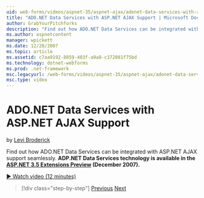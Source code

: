 ```yaml
---
uid: web-forms/videos/aspnet-35/aspnet-ajax/adonet-data-services-with-aspnet-ajax-support
title: "ADO.NET Data Services with ASP.NET AJAX Support | Microsoft Docs"
author: GrabYourPitchforks
description: "Find out how ADO.NET Data Services can be integrated with ASP.NET AJAX support seamlessly. ADP.NET Data Services technology is available in the ASP.NET 3.5 E..."
ms.author: aspnetcontent
manager: wpickett
ms.date: 12/20/2007
ms.topic: article
ms.assetid: c7aa9192-8859-403f-a9a8-c372081f75bd
ms.technology: dotnet-webforms
ms.prod: .net-framework
msc.legacyurl: /web-forms/videos/aspnet-35/aspnet-ajax/adonet-data-services-with-aspnet-ajax-support
msc.type: video
---
```

ADO.NET Data Services with ASP.NET AJAX Support
====================
by [Levi Broderick](https://github.com/GrabYourPitchforks)

Find out how ADO.NET Data Services can be integrated with ASP.NET AJAX support seamlessly. **ADP.NET Data Services technology is available in the [ASP.NET 3.5 Extensions Preview](https://www.asp.net/downloads/35-sp1#find) (December 2007).**

[&#9654; Watch video (12 minutes)](https://channel9.msdn.com/Blogs/ASP-NET-Site-Videos/adonet-data-services-with-aspnet-ajax-support)

> [!div class="step-by-step"]
> [Previous](aspnet-ajax-a-demonstration-of-aspnet-ajax.md)
> [Next](introduction-to-aspnet-ajax-history.md)
